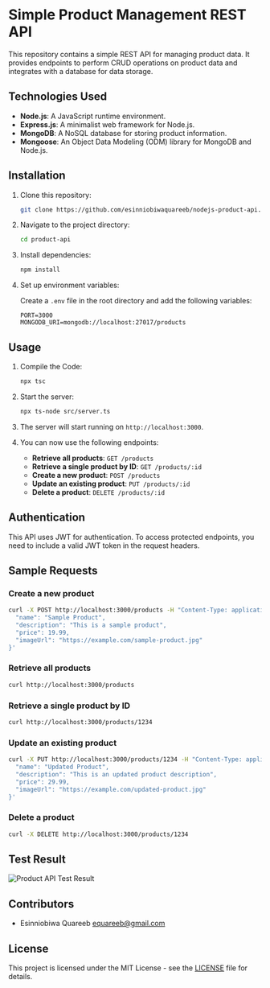 # Simple Product Management REST API

This repository contains a simple REST API for managing product data. It provides endpoints to perform CRUD operations on product data and integrates with a database for data storage.

## Technologies Used

- **Node.js**: A JavaScript runtime environment.
- **Express.js**: A minimalist web framework for Node.js.
- **MongoDB**: A NoSQL database for storing product information.
- **Mongoose**: An Object Data Modeling (ODM) library for MongoDB and Node.js.

## Installation

1. Clone this repository:
   
   ```bash
   git clone https://github.com/esinniobiwaquareeb/nodejs-product-api.git
   ```

2. Navigate to the project directory:

   ```bash
   cd product-api
   ```

3. Install dependencies:

   ```bash
   npm install
   ```

4. Set up environment variables:
   
   Create a `.env` file in the root directory and add the following variables:

   ```
   PORT=3000
   MONGODB_URI=mongodb://localhost:27017/products
   ```

## Usage

1. Compile the Code:
   ```bash
   npx tsc
   ```
   
2. Start the server:
   ```bash
   npx ts-node src/server.ts
   ```

3. The server will start running on `http://localhost:3000`.

4. You can now use the following endpoints:

   - **Retrieve all products**: `GET /products`
   - **Retrieve a single product by ID**: `GET /products/:id`
   - **Create a new product**: `POST /products`
   - **Update an existing product**: `PUT /products/:id`
   - **Delete a product**: `DELETE /products/:id`

## Authentication

This API uses JWT for authentication. To access protected endpoints, you need to include a valid JWT token in the request headers.

## Sample Requests

### Create a new product

```bash
curl -X POST http://localhost:3000/products -H "Content-Type: application/json" -d '{
  "name": "Sample Product",
  "description": "This is a sample product",
  "price": 19.99,
  "imageUrl": "https://example.com/sample-product.jpg"
}'
```

### Retrieve all products

```bash
curl http://localhost:3000/products
```

### Retrieve a single product by ID

```bash
curl http://localhost:3000/products/1234
```

### Update an existing product

```bash
curl -X PUT http://localhost:3000/products/1234 -H "Content-Type: application/json" -d '{
  "name": "Updated Product",
  "description": "This is an updated product description",
  "price": 29.99,
  "imageUrl": "https://example.com/updated-product.jpg"
}'
```

### Delete a product

```bash
curl -X DELETE http://localhost:3000/products/1234
```

## Test Result

![Product API Test Result](https://i.imgur.com/EbMxUg7.png)


## Contributors

- Esinniobiwa Quareeb <equareeb@gmail.com>

## License

This project is licensed under the MIT License - see the [LICENSE](LICENSE) file for details.